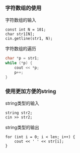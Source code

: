 ### 字符数组的使用
字符数组的输入
```
const int N = 101;
char str1[N];
cin.getline(str1, N);
```

字符数组的遍历
```c
char *p = str1;
while (*p) {
    cout << *p;
    p++;
}
```

### 使用更加方便的string
string类型的输入
```
string str2;
cin >> str2;
```

string类型的输出
```
for (int i = 0; i < len; i++) {
    cout << ' ' << str[i];
}
```
